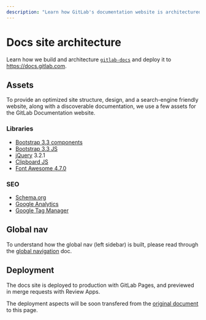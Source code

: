 ```yaml
---
description: "Learn how GitLab's documentation website is architectured."
---
```


# Docs site architecture

Learn how we build and architecture [`gitlab-docs`](https://gitlab.com/gitlab-com/gitlab-docs)
and deploy it to <https://docs.gitlab.com>.

## Assets

To provide an optimized site structure, design, and a search-engine friendly
website, along with a discoverable documentation, we use a few assets for
the GitLab Documentation website.

### Libraries

- [Bootstrap 3.3 components](https://getbootstrap.com/docs/3.3/components/)
- [Bootstrap 3.3 JS](https://getbootstrap.com/docs/3.3/javascript/)
- [jQuery](https://jquery.com/) 3.2.1
- [Clipboard JS](https://clipboardjs.com/)
- [Font Awesome 4.7.0](https://fontawesome.com/v4.7.0/icons/)

### SEO

- [Schema.org](https://schema.org/)
- [Google Analytics](https://marketingplatform.google.com/about/analytics/)
- [Google Tag Manager](https://developers.google.com/tag-manager/)

## Global nav

To understand how the global nav (left sidebar) is built, please
read through the [global navigation](global_nav.md) doc.

## Deployment

The docs site is deployed to production with GitLab Pages, and previewed in
merge requests with Review Apps.

The deployment aspects will be soon transfered from the [original document](https://gitlab.com/gitlab-com/gitlab-docs/blob/master/README.md)
to this page.

<!--
## Repositories

TBA

## Search engine

TBA

## Versions

TBA

## Helpers

TBA
-->
